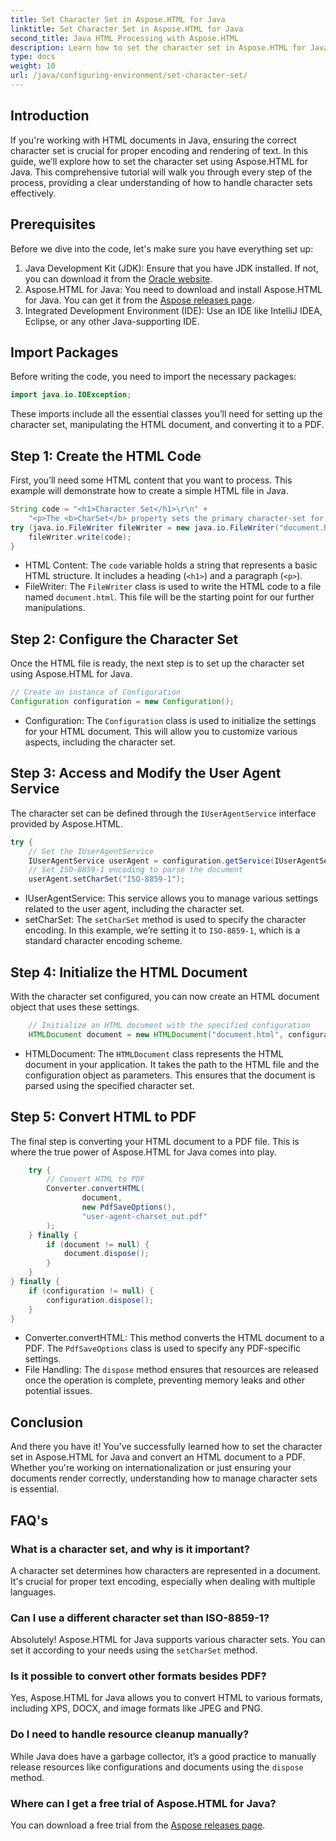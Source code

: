 ```yaml
---
title: Set Character Set in Aspose.HTML for Java
linktitle: Set Character Set in Aspose.HTML for Java
second_title: Java HTML Processing with Aspose.HTML
description: Learn how to set the character set in Aspose.HTML for Java and convert HTML to PDF in this step-by-step guide. Ensure proper text encoding and rendering.
type: docs
weight: 10
url: /java/configuring-environment/set-character-set/
---
```

## Introduction
If you're working with HTML documents in Java, ensuring the correct character set is crucial for proper encoding and rendering of text. In this guide, we’ll explore how to set the character set using Aspose.HTML for Java. This comprehensive tutorial will walk you through every step of the process, providing a clear understanding of how to handle character sets effectively.
## Prerequisites
Before we dive into the code, let's make sure you have everything set up:
1. Java Development Kit (JDK): Ensure that you have JDK installed. If not, you can download it from the [Oracle website](https://www.oracle.com/java/technologies/javase-downloads.html).
2. Aspose.HTML for Java: You need to download and install Aspose.HTML for Java. You can get it from the [Aspose releases page](https://releases.aspose.com/html/java/).
3. Integrated Development Environment (IDE): Use an IDE like IntelliJ IDEA, Eclipse, or any other Java-supporting IDE.

## Import Packages
Before writing the code, you need to import the necessary packages:
```java
import java.io.IOException;
```
These imports include all the essential classes you’ll need for setting up the character set, manipulating the HTML document, and converting it to a PDF.

## Step 1: Create the HTML Code
First, you’ll need some HTML content that you want to process. This example will demonstrate how to create a simple HTML file in Java.
```java
String code = "<h1>Character Set</h1>\r\n" +
    "<p>The <b>CharSet</b> property sets the primary character-set for a document.</p>\r\n";
try (java.io.FileWriter fileWriter = new java.io.FileWriter("document.html")) {
    fileWriter.write(code);
}
```

- HTML Content: The `code` variable holds a string that represents a basic HTML structure. It includes a heading (`<h1>`) and a paragraph (`<p>`).
- FileWriter: The `FileWriter` class is used to write the HTML code to a file named `document.html`. This file will be the starting point for our further manipulations.
## Step 2: Configure the Character Set
Once the HTML file is ready, the next step is to set up the character set using Aspose.HTML for Java.
```java
// Create an instance of Configuration
Configuration configuration = new Configuration();
```

- Configuration: The `Configuration` class is used to initialize the settings for your HTML document. This will allow you to customize various aspects, including the character set.
## Step 3: Access and Modify the User Agent Service
The character set can be defined through the `IUserAgentService` interface provided by Aspose.HTML.

```java
try {
    // Get the IUserAgentService
    IUserAgentService userAgent = configuration.getService(IUserAgentService.class);
    // Set ISO-8859-1 encoding to parse the document
    userAgent.setCharSet("ISO-8859-1");
```

- IUserAgentService: This service allows you to manage various settings related to the user agent, including the character set.
- setCharSet: The `setCharSet` method is used to specify the character encoding. In this example, we’re setting it to `ISO-8859-1`, which is a standard character encoding scheme.
## Step 4: Initialize the HTML Document
With the character set configured, you can now create an HTML document object that uses these settings.

```java
    // Initialize an HTML document with the specified configuration
    HTMLDocument document = new HTMLDocument("document.html", configuration);
```

- HTMLDocument: The `HTMLDocument` class represents the HTML document in your application. It takes the path to the HTML file and the configuration object as parameters. This ensures that the document is parsed using the specified character set.
## Step 5: Convert HTML to PDF
The final step is converting your HTML document to a PDF file. This is where the true power of Aspose.HTML for Java comes into play.

```java
    try {
        // Convert HTML to PDF
        Converter.convertHTML(
                document,
                new PdfSaveOptions(),
                "user-agent-charset_out.pdf"
        );
    } finally {
        if (document != null) {
            document.dispose();
        }
    }
} finally {
    if (configuration != null) {
        configuration.dispose();
    }
}
```

- Converter.convertHTML: This method converts the HTML document to a PDF. The `PdfSaveOptions` class is used to specify any PDF-specific settings.
- File Handling: The `dispose` method ensures that resources are released once the operation is complete, preventing memory leaks and other potential issues.

## Conclusion
And there you have it! You've successfully learned how to set the character set in Aspose.HTML for Java and convert an HTML document to a PDF. Whether you're working on internationalization or just ensuring your documents render correctly, understanding how to manage character sets is essential.

## FAQ's
### What is a character set, and why is it important?  
A character set determines how characters are represented in a document. It's crucial for proper text encoding, especially when dealing with multiple languages.
### Can I use a different character set than ISO-8859-1?  
Absolutely! Aspose.HTML for Java supports various character sets. You can set it according to your needs using the `setCharSet` method.
### Is it possible to convert other formats besides PDF?  
Yes, Aspose.HTML for Java allows you to convert HTML to various formats, including XPS, DOCX, and image formats like JPEG and PNG.
### Do I need to handle resource cleanup manually?  
While Java does have a garbage collector, it’s a good practice to manually release resources like configurations and documents using the `dispose` method.
### Where can I get a free trial of Aspose.HTML for Java?  
You can download a free trial from the [Aspose releases page](https://releases.aspose.com/).

